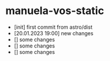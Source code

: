 # manuela-vos-static
- [init] first commit from astro/dist
- [20.01.2023 19:00] new changes
- [] some changes
- [] some changes
- [] some changes


